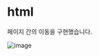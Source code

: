 # html

페이지 간의 이동을 구현했습니다.

![image](https://user-images.githubusercontent.com/38427658/52948961-5424a000-33be-11e9-9feb-38b7ab2158dd.png)
